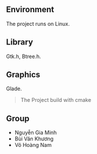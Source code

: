 
## Environment
 
The project runs on Linux.
## Library
Gtk.h, Btree.h.
##    Graphics
Glade.
> The Project build with cmake
## Group 
- Nguyễn Gia Minh
- Bùi Văn Khương
- Võ Hoàng Nam

